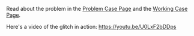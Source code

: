 Read about the problem in the [Problem Case Page](ProblemCase.html) and the [Working Case Page](WorkingCase.html).

Here's a video of the glitch in action: https://youtu.be/U0LxF2bDDps